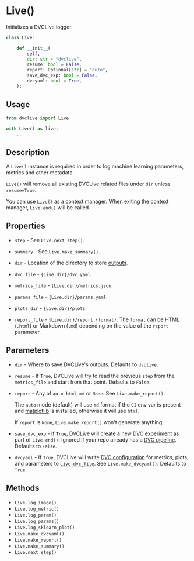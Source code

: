 # Live()

Initializes a DVCLive logger.

```py
class Live:

    def __init__(
        self,
        dir: str = "dvclive",
        resume: bool = False,
        report: Optional[str] = "auto",
        save_dvc_exp: bool = False,
        dvcyaml: bool = True,
    ):
```

## Usage

```py
from dvclive import Live

with Live() as live:
    ...
```

## Description

A `Live()` instance is required in order to log machine learning parameters,
metrics and other metadata.

<admon type="warn">

`Live()` will remove all existing DVCLive related files under `dir` unless
`resume=True`.

</admon>

You can use `Live()` as a context manager. When exiting the context manager,
`Live.end()` will be called.

## Properties

- `step` - See `Live.next_step()`.

- `summary` - See `Live.make_summary()`.

- `dir` - Location of the directory to store
  [outputs](/doc/dvclive/how-it-works).

- `dvc_file` - `{Live.dir}/dvc.yaml`.

- `metrics_file` - `{Live.dir}/metrics.json`.

- `params_file` - `{Live.dir}/params.yaml`.

- `plots_dir` - `{Live.dir}/plots`.

- `report_file` - `{Live.dir}/report.{format}`. The `format` can be HTML
  (`.html`) or Markdown (`.md`) depending on the value of the `report`
  parameter.

## Parameters

- `dir` - Where to save DVCLive's outputs. Defaults to `dvclive`.

- `resume` - If `True`, DVCLive will try to read the previous `step` from the
  `metrics_file` and start from that point. Defaults to `False`.

- `report` - Any of `auto`, `html`, `md` or `None`. See `Live.make_report()`.

  The `auto` mode (default) will use `md` format if the `CI` env var is present
  and [matplotlib](https://matplotlib.org/) is installed, otherwise it will use
  `html`.

  If `report` is `None`, `Live.make_report()` won't generate anything.

- `save_dvc_exp` - If `True`, DVCLive will create a new
  [DVC experiment](/doc/dvclive/how-it-works#track-the-results) as part of
  `Live.end()`. Ignored if your repo already has a
  [DVC pipeline](/doc/user-guide/pipelines). Defaults to `False`.

- `dvcyaml` - If `True`, DVCLive will write
  [DVC configuration](/doc/user-guide/project-structure/dvcyaml-files) for
  metrics, plots, and parameters to
  [`Live.dvc_file`](/doc/dvclive/api-reference/live#properties). See
  `Live.make_dvcyaml()`. Defaults to `True`.

## Methods

- `Live.log_image()`
- `Live.log_metric()`
- `Live.log_param()`
- `Live.log_params()`
- `Live.log_sklearn_plot()`
- `Live.make_dvcyaml()`
- `Live.make_report()`
- `Live.make_summary()`
- `Live.next_step()`

